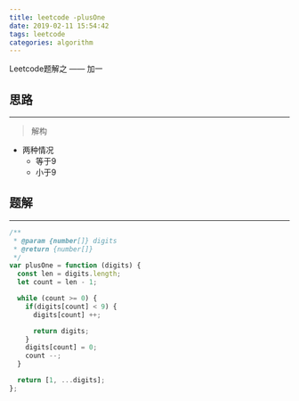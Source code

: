 ```yaml
---
title: leetcode -plusOne
date: 2019-02-11 15:54:42
tags: leetcode
categories: algorithm
---
```


Leetcode题解之 —— 加一


<!-- more -->


## 思路

------

> 解构

- 两种情况
  - 等于9
  - 小于9

## 题解

------

```ts
/**
 * @param {number[]} digits
 * @return {number[]}
 */
var plusOne = function (digits) {
  const len = digits.length;
  let count = len - 1;

  while (count >= 0) {
    if(digits[count] < 9) {
      digits[count] ++;

      return digits;
    }
    digits[count] = 0;
    count --;
  }

  return [1, ...digits];
};
```